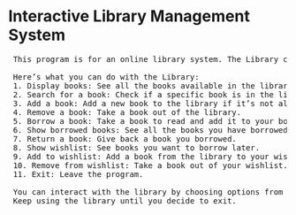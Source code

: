 # Interactive Library Management System
<pre>
 This program is for an online library system. The Library class has different features to manage books, borrowing, and wishlists.

 Here’s what you can do with the Library:
 1. Display books: See all the books available in the library.
 2. Search for a book: Check if a specific book is in the library.
 3. Add a book: Add a new book to the library if it’s not already there.
 4. Remove a book: Take a book out of the library.
 5. Borrow a book: Take a book to read and add it to your borrowed list.
 6. Show borrowed books: See all the books you have borrowed.
 7. Return a book: Give back a book you borrowed.
 8. Show wishlist: See books you want to borrow later.
 9. Add to wishlist: Add a book from the library to your wishlist.
 10. Remove from wishlist: Take a book out of your wishlist.
 11. Exit: Leave the program.

 You can interact with the library by choosing options from the main menu. 
 Keep using the library until you decide to exit.
</pre>
